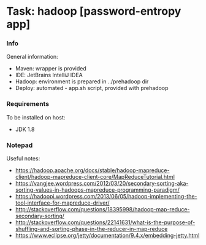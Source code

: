 # Task: hadoop [password-entropy app]

### Info
General information:
- Maven: wrapper is provided
- IDE: JetBrains IntelliJ IDEA
- Hadoop: environment is prepared in ../prehadoop dir
- Deploy: automated - app.sh script, provided with prehadoop

### Requirements
To be installed on host:
- JDK 1.8

### Notepad
Useful notes:
- https://hadoop.apache.org/docs/stable/hadoop-mapreduce-client/hadoop-mapreduce-client-core/MapReduceTutorial.html
- https://vangjee.wordpress.com/2012/03/20/secondary-sorting-aka-sorting-values-in-hadoops-mapreduce-programming-paradigm/
- https://hadoopi.wordpress.com/2013/06/05/hadoop-implementing-the-tool-interface-for-mapreduce-driver/
- http://stackoverflow.com/questions/18395998/hadoop-map-reduce-secondary-sorting/
- http://stackoverflow.com/questions/22141631/what-is-the-purpose-of-shuffling-and-sorting-phase-in-the-reducer-in-map-reduce
- https://www.eclipse.org/jetty/documentation/9.4.x/embedding-jetty.html
